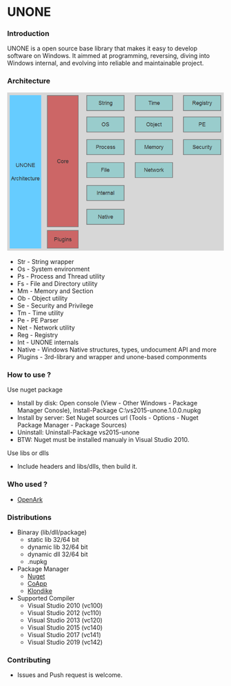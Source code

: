 # UNONE

### Introduction

UNONE is a open source base library that makes it easy to develop software on Windows. It aimmed at programming, reversing, diving into Windows internal, and evolving into reliable and maintainable project.

### Architecture

![image](doc/arch/unone-arch.png)

* Str - String wrapper
* Os - System environment
* Ps - Process and Thread utility
* Fs - File and Directory utility
* Mm - Memory and Section
* Ob - Object utility
* Se - Security and Privilege
* Tm - Time utility
* Pe - PE Parser
* Net - Network utility
* Reg - Registry
* Int - UNONE internals
* Native - Windows Native structures, types, undocument API and more
* Plugins - 3rd-library and wrapper and unone-based componments

### How to use ?
Use nuget package
* Install by disk: Open console (View - Other Windows - Package Manager Conosle), Install-Package C:\vs2015-unone.1.0.0.nupkg
* Install by server: Set Nuget sources url (Tools - Options - Nuget Package Manager - Package Sources)
* Uninstall: Uninstall-Package vs2015-unone
* BTW: Nuget must be installed manualy in Visual Studio 2010.

Use libs or dlls
* Include headers and libs/dlls, then build it.
 
### Who used ?
  * [OpenArk](https://github.com/BlackINT3/OpenArk)

### Distributions
* Binaray (lib/dll/package)
  * static lib 32/64 bit
  * dynamic lib 32/64 bit
  * dynamic dll 32/64 bit
  * .nupkg
* Package Manager
  * [Nuget](https://docs.microsoft.com/en-us/nuget/)
  * [CoApp](http://coapp.org/)
  * [Klondike](https://github.com/chriseldredge/Klondike)
* Supported Compiler
  * Visual Studio 2010 (vc100)
  * Visual Studio 2012 (vc110)
  * Visual Studio 2013 (vc120)
  * Visual Studio 2015 (vc140)
  * Visual Studio 2017 (vc141)
  * Visual Studio 2019 (vc142)  


### Contributing
  * Issues and Push request is welcome.
